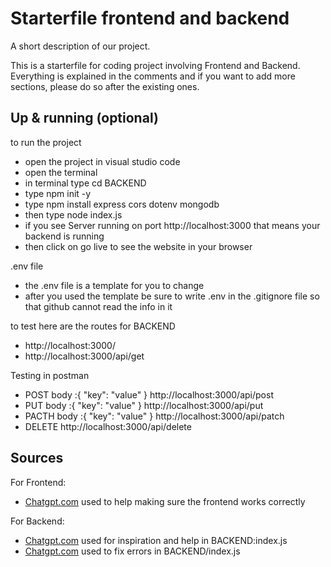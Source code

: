 # Starterfile frontend and backend

A short description of our project.

This is a starterfile for coding project involving Frontend and Backend.
Everything is explained in the comments and if you want to add more sections, please do so after the existing ones.

## Up & running (optional)

to run the project

- open the project in visual studio code
- open the terminal
- in terminal type cd BACKEND
- type npm init -y
- type npm install express cors dotenv mongodb
- then type node index.js
- if you see Server running on port http://localhost:3000 that means your backend is running
- then click on go live to see the website in your browser

.env file

- the .env file is a template for you to change
- after you used the template be sure to write .env in the .gitignore file so that github cannot read the info in it

to test here are the routes for BACKEND

- http://localhost:3000/
- http://localhost:3000/api/get

Testing in postman

- POST body :{ "key": "value" } http://localhost:3000/api/post
- PUT body :{ "key": "value" } http://localhost:3000/api/put
- PACTH body :{ "key": "value" } http://localhost:3000/api/patch
- DELETE http://localhost:3000/api/delete

## Sources

For Frontend:

- [Chatgpt.com](https://chatgpt.com/share/670d20af-3ef8-8007-b100-ac8144208f55) used to help making sure the frontend works correctly

For Backend:

- [Chatgpt.com](https://chatgpt.com/share/66ffaef7-17c4-800e-b6ab-32f50a27c564) used for inspiration and help in BACKEND:index.js
- [Chatgpt.com](https://chatgpt.com/share/670bd2d8-76f0-800e-a2f2-a48484034412) used to fix errors in BACKEND/index.js
